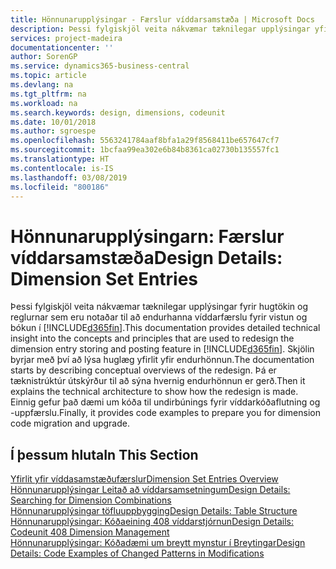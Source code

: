 ```yaml
---
title: Hönnunarupplýsingar - Færslur víddarsamstæða | Microsoft Docs
description: Þessi fylgiskjöl veita nákvæmar tæknilegar upplýsingar yfir hugtökin og reglurnar sem eru notaðar til að endurhanna víddarfærsluvistun og bókunareiginleika.
services: project-madeira
documentationcenter: ''
author: SorenGP
ms.service: dynamics365-business-central
ms.topic: article
ms.devlang: na
ms.tgt_pltfrm: na
ms.workload: na
ms.search.keywords: design, dimensions, codeunit
ms.date: 10/01/2018
ms.author: sgroespe
ms.openlocfilehash: 5563241784aaf8bfa1a29f8568411be657647cf7
ms.sourcegitcommit: 1bcfaa99ea302e6b84b8361ca02730b135557fc1
ms.translationtype: HT
ms.contentlocale: is-IS
ms.lasthandoff: 03/08/2019
ms.locfileid: "800186"
---
```

# <a name="design-details-dimension-set-entries"></a><span data-ttu-id="8d262-103">Hönnunarupplýsingarn: Færslur víddarsamstæða</span><span class="sxs-lookup"><span data-stu-id="8d262-103">Design Details: Dimension Set Entries</span></span>
<span data-ttu-id="8d262-104">Þessi fylgiskjöl veita nákvæmar tæknilegar upplýsingar fyrir hugtökin og reglurnar sem eru notaðar til að endurhanna víddarfærslu fyrir vistun og bókun í [!INCLUDE[d365fin](includes/d365fin_md.md)].</span><span class="sxs-lookup"><span data-stu-id="8d262-104">This documentation provides detailed technical insight into the concepts and principles that are used to redesign the dimension entry storing and posting feature in [!INCLUDE[d365fin](includes/d365fin_md.md)].</span></span> <span data-ttu-id="8d262-105">Skjölin byrjar með því að lýsa huglæg yfirlit yfir endurhönnun.</span><span class="sxs-lookup"><span data-stu-id="8d262-105">The documentation starts by describing conceptual overviews of the redesign.</span></span> <span data-ttu-id="8d262-106">Þá er tæknistrúktúr útskýrður til að sýna hvernig endurhönnun er gerð.</span><span class="sxs-lookup"><span data-stu-id="8d262-106">Then it explains the technical architecture to show how the redesign is made.</span></span> <span data-ttu-id="8d262-107">Einnig gefur það dæmi um kóða til undirbúnings fyrir víddarkóðaflutning og -uppfærslu.</span><span class="sxs-lookup"><span data-stu-id="8d262-107">Finally, it provides code examples to prepare you for dimension code migration and upgrade.</span></span>  

## <a name="in-this-section"></a><span data-ttu-id="8d262-108">Í þessum hluta</span><span class="sxs-lookup"><span data-stu-id="8d262-108">In This Section</span></span>  
[<span data-ttu-id="8d262-109">Yfirlit yfir víddasamstæðufærslur</span><span class="sxs-lookup"><span data-stu-id="8d262-109">Dimension Set Entries Overview</span></span>](design-details-dimension-set-entries-overview.md)  
[<span data-ttu-id="8d262-110">Hönnunarupplýsingar Leitað að víddarsamsetningum</span><span class="sxs-lookup"><span data-stu-id="8d262-110">Design Details: Searching for Dimension Combinations</span></span>](design-details-searching-for-dimension-combinations.md)  
[<span data-ttu-id="8d262-111">Hönnunarupplýsingar töfluuppbygging</span><span class="sxs-lookup"><span data-stu-id="8d262-111">Design Details: Table Structure</span></span>](design-details-table-structure.md)  
[<span data-ttu-id="8d262-112">Hönnunarupplýsingar: Kóðaeining 408 víddarstjórnun</span><span class="sxs-lookup"><span data-stu-id="8d262-112">Design Details: Codeunit 408 Dimension Management</span></span>](design-details-codeunit-408-dimension-management.md)  
[<span data-ttu-id="8d262-113">Hönnunarupplýsingar: Kóðadæmi um breytt mynstur í Breytingar</span><span class="sxs-lookup"><span data-stu-id="8d262-113">Design Details: Code Examples of Changed Patterns in Modifications</span></span>](design-details-code-examples-of-changed-patterns-in-modifications.md)
